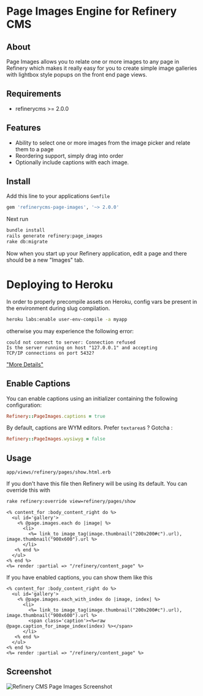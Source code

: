 # Page Images Engine for Refinery CMS

## About

Page Images allows you to relate one or more images to any page in Refinery which makes it really easy for you to create simple image galleries with lightbox style popups on the front end page views.

## Requirements

* refinerycms >= 2.0.0

## Features

* Ability to select one or more images from the image picker and relate them to a page
* Reordering support, simply drag into order
* Optionally include captions with each image.

## Install

Add this line to your applications `Gemfile`

```ruby
gem 'refinerycms-page-images', '~> 2.0.0'
```

Next run

```bash
bundle install
rails generate refinery:page_images
rake db:migrate
```

Now when you start up your Refinery application, edit a page and there should be a new "Images" tab.

# Deploying to Heroku

In order to properly precompile assets on Heroku, config vars be present in the environment during slug compilation. 

```bash
heroku labs:enable user-env-compile -a myapp
```

otherwise you may experience the following error:
```
could not connect to server: Connection refused
Is the server running on host "127.0.0.1" and accepting
TCP/IP connections on port 5432?
```


["More Details"](https://devcenter.heroku.com/articles/labs-user-env-compile)

## Enable Captions

You can enable captions using an initializer containing the following configuration:

```ruby
Refinery::PageImages.captions = true
```

By default, captions are WYM editors. Prefer `textarea`s ? Gotcha :

```ruby
Refinery::PageImages.wysiwyg = false
```

## Usage

`app/views/refinery/pages/show.html.erb`

If you don't have this file then Refinery will be using its default. You can override this with

```bash
rake refinery:override view=refinery/pages/show
```

```erb
<% content_for :body_content_right do %>
  <ul id='gallery'>
    <% @page.images.each do |image| %>
      <li>
        <%= link_to image_tag(image.thumbnail("200x200#c").url), image.thumbnail("900x600").url %>
      </li>
   <% end %>
  </ul>
<% end %>
<%= render :partial => "/refinery/content_page" %>
```

If you have enabled captions, you can show them like this

```erb
<% content_for :body_content_right do %>
  <ul id='gallery'>
    <% @page.images.each_with_index do |image, index| %>
      <li>
        <%= link_to image_tag(image.thumbnail("200x200#c").url), image.thumbnail("900x600").url %>
        <span class='caption'><%=raw @page.caption_for_image_index(index) %></span>
      </li>
   <% end %>
  </ul>
<% end %>
<%= render :partial => "/refinery/content_page" %>
```

## Screenshot

![Refinery CMS Page Images Screenshot](http://refinerycms.com/system/images/0000/1736/refinerycms-page-images.png)
